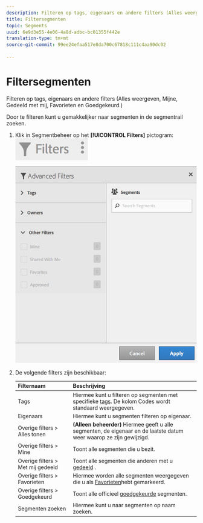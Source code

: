 ```yaml
---
description: Filteren op tags, eigenaars en andere filters (Alles weergeven, Mijne, Gedeeld met mij, Favorieten en Goedgekeurd.)
title: Filtersegmenten
topic: Segments
uuid: 6e9d3e55-4e06-4a8d-adbc-bc01355f442e
translation-type: tm+mt
source-git-commit: 99ee24efaa517e8da700c67818c111c4aa90dc02

---
```



# Filtersegmenten

Filteren op tags, eigenaars en andere filters (Alles weergeven, Mijne, Gedeeld met mij, Favorieten en Goedgekeurd.)

Door te filteren kunt u gemakkelijker naar segmenten in de segmentrail zoeken.

1. Klik in Segmentbeheer op het **[!UICONTROL Filters]** pictogram:  ![](assets/filter_icon.png)

   ![](assets/filtering.png)

1. De volgende filters zijn beschikbaar:

   | Filternaam | Beschrijving |
   |---|---|
   | Tags | Hiermee kunt u filteren op segmenten met specifieke [tags](/help/components/c-segmentation/c-segmentation-workflow/seg-tag.md). De kolom Codes wordt standaard weergegeven. |
   | Eigenaars | Hiermee kunt u segmenten filteren op eigenaar. |
   | Overige filters > Alles tonen | **(Alleen beheerder)** Hiermee geeft u alle segmenten, de eigenaar en de laatste datum weer waarop ze zijn gewijzigd. |
   | Overige filters > Mine | Toont alle segmenten die u bezit. |
   | Overige filters > Met mij gedeeld | Toont alle segmenten die anderen met u [gedeeld](/help/components/c-segmentation/c-segmentation-workflow/t-seg-share.md) . |
   | Overige filters > Favorieten | Hiermee worden alle segmenten weergegeven die u als [Favorieten](/help/components/c-segmentation/c-segmentation-workflow/t-seg-favorite.md)hebt gemarkeerd. |
   | Overige filters > Goedgekeurd | Toont alle officieel [goedgekeurde](/help/components/c-segmentation/c-segmentation-workflow/seg-approve.md) segmenten. |
   | Segmenten zoeken | Hiermee kunt u naar segmenten op naam zoeken. |

